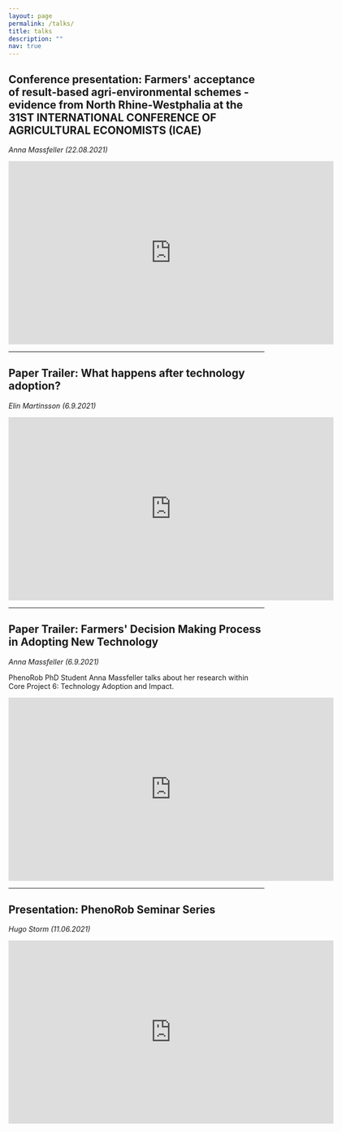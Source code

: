 ```yaml
---
layout: page
permalink: /talks/
title: talks
description: ""
nav: true
---
```



## Conference presentation: Farmers' acceptance of result-based agri-environmental schemes - evidence from North Rhine-Westphalia at the 31ST INTERNATIONAL CONFERENCE OF AGRICULTURAL ECONOMISTS (ICAE)
*Anna Massfeller (22.08.2021)*

<iframe width="640" height="360" src="https://youtu.be/YM50o09VHrw" title="YouTube video player" frameborder="0" allow="accelerometer; autoplay; clipboard-write; encrypted-media; gyroscope; picture-in-picture" allowfullscreen></iframe>


---

## Paper Trailer: What happens after technology adoption? 
*Elin Martinsson (6.9.2021)*

<iframe width="640" height="360" src="https://www.youtube.com/embed/MWoIqivryWI" title="YouTube video player" frameborder="0" allow="accelerometer; autoplay; clipboard-write; encrypted-media; gyroscope; picture-in-picture" allowfullscreen></iframe>

---

## Paper Trailer: Farmers' Decision Making Process in Adopting New Technology 
*Anna Massfeller (6.9.2021)*

PhenoRob PhD Student Anna Massfeller talks about her research within Core Project 6: Technology Adoption and Impact.

<iframe width="640" height="360" src="https://www.youtube.com/embed/XYRZI1fu1FM" title="YouTube video player" frameborder="0" allow="accelerometer; autoplay; clipboard-write; encrypted-media; gyroscope; picture-in-picture" allowfullscreen></iframe>

---

## Presentation: PhenoRob Seminar Series
*Hugo Storm (11.06.2021)*

<iframe width="640" height="360" src="https://www.youtube.com/embed/yqVCnVx4494" title="YouTube video player" frameborder="0" allow="accelerometer; autoplay; clipboard-write; encrypted-media; gyroscope; picture-in-picture" allowfullscreen></iframe>
